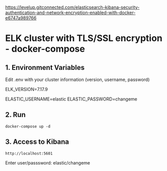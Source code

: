 https://levelup.gitconnected.com/elasticsearch-kibana-security-authentication-and-network-encryption-enabled-with-docker-e6747a989766

# ELK cluster with TLS/SSL encryption - docker-compose

## 1. Environment Variables

Edit .env with your cluster information (version, username, password)

ELK_VERSION=7.17.9

ELASTIC_USERNAME=elastic
ELASTIC_PASSWORD=changeme

## 2. Run

`docker-compose up -d`

## 3. Access to Kibana

`http://localhost:5601`

Enter user/passsword: elastic/changeme